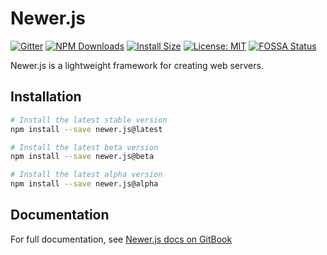 # Newer.js

[![Gitter](https://badges.gitter.im/reve-node/newer.js.svg)](https://gitter.im/reve-node/newer.js?utm_source=badge&utm_medium=badge&utm_campaign=pr-badge)
[![NPM Downloads](https://img.shields.io/npm/dm/newer.js.svg?style=flat)](https://npmcharts.com/compare/newer.js?minimal=true)
[![Install Size](https://packagephobia.now.sh/badge?p=newer.js)](https://packagephobia.now.sh/result?p=newer.js)
[![License: MIT](https://img.shields.io/badge/License-MIT-yellow.svg)](https://github.com/node-framework/newer.js/blob/main/LICENSE)
[![FOSSA Status](https://app.fossa.com/api/projects/git%2Bgithub.com%2Fnode-framework%2Fnewer.js.svg?type=shield)](https://app.fossa.com/projects/git%2Bgithub.com%2Fnode-framework%2Fnewer.js?ref=badge_shield)

Newer.js is a lightweight framework for creating web servers.

## Installation

```sh
# Install the latest stable version
npm install --save newer.js@latest

# Install the latest beta version
npm install --save newer.js@beta

# Install the latest alpha version
npm install --save newer.js@alpha
```

## Documentation
For full documentation, see [Newer.js docs on GitBook](https://aquaplmc.gitbook.io/newer.js)
